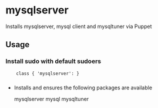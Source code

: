 # mysqlserver

Installs mysqlserver, mysql client and mysqltuner via Puppet

## Usage

### Install sudo with default sudoers

```
    class { 'mysqlserver': }
```

###
* Installs and ensures the following packages are available

    mysqlserver
    mysql
    mysqltuner
